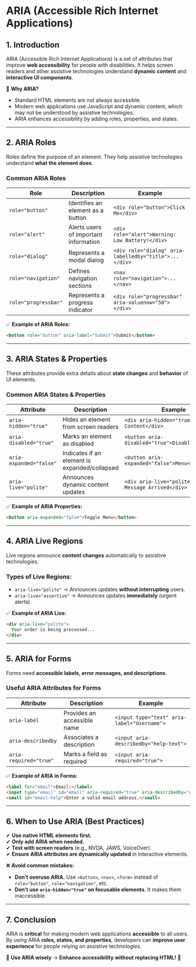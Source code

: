 # **ARIA (Accessible Rich Internet Applications)**  

## **1. Introduction**  
ARIA (Accessible Rich Internet Applications) is a set of attributes that improve **web accessibility** for people with disabilities. It helps screen readers and other assistive technologies understand **dynamic content** and **interactive UI components**.  

📌 **Why ARIA?**  
- Standard HTML elements are not always accessible.  
- Modern web applications use JavaScript and dynamic content, which may not be understood by assistive technologies.  
- ARIA enhances accessibility by adding roles, properties, and states.  

---

## **2. ARIA Roles**  
Roles define the purpose of an element. They help assistive technologies understand **what the element does**.  

### **Common ARIA Roles**  

| **Role** | **Description** | **Example** |
|---------|---------------|------------|
| `role="button"` | Identifies an element as a button | `<div role="button">Click Me</div>` |
| `role="alert"` | Alerts users of important information | `<div role="alert">Warning: Low Battery!</div>` |
| `role="dialog"` | Represents a modal dialog | `<div role="dialog" aria-labelledby="title">...</div>` |
| `role="navigation"` | Defines navigation sections | `<nav role="navigation">...</nav>` |
| `role="progressbar"` | Represents a progress indicator | `<div role="progressbar" aria-valuenow="50"></div>` |

✅ **Example of ARIA Roles:**  
```html
<button role="button" aria-label="Submit">Submit</button>
```

---

## **3. ARIA States & Properties**  
These attributes provide extra details about **state changes** and **behavior** of UI elements.  

### **Common ARIA States & Properties**  

| **Attribute** | **Description** | **Example** |
|-------------|---------------|------------|
| `aria-hidden="true"` | Hides an element from screen readers | `<div aria-hidden="true">Hidden Content</div>` |
| `aria-disabled="true"` | Marks an element as disabled | `<button aria-disabled="true">Disabled</button>` |
| `aria-expanded="false"` | Indicates if an element is expanded/collapsed | `<button aria-expanded="false">Menu</button>` |
| `aria-live="polite"` | Announces dynamic content updates | `<div aria-live="polite">New Message Arrived</div>` |

✅ **Example of ARIA Properties:**  
```html
<button aria-expanded="false">Toggle Menu</button>
```

---

## **4. ARIA Live Regions**  
Live regions announce **content changes** automatically to assistive technologies.  

### **Types of Live Regions:**  
- `aria-live="polite"` → Announces updates **without interrupting** users.  
- `aria-live="assertive"` → Announces updates **immediately** (urgent alerts).  

✅ **Example of ARIA Live:**  
```html
<div aria-live="polite">
  Your order is being processed...
</div>
```

---

## **5. ARIA for Forms**  
Forms need **accessible labels, error messages, and descriptions**.  

### **Useful ARIA Attributes for Forms**  

| **Attribute** | **Description** | **Example** |
|-------------|---------------|------------|
| `aria-label` | Provides an accessible name | `<input type="text" aria-label="Username">` |
| `aria-describedby` | Associates a description | `<input aria-describedby="help-text">` |
| `aria-required="true"` | Marks a field as required | `<input aria-required="true">` |

✅ **Example of ARIA in Forms:**  
```html
<label for="email">Email:</label>
<input type="email" id="email" aria-required="true" aria-describedby="email-help">
<small id="email-help">Enter a valid email address.</small>
```

---

## **6. When to Use ARIA (Best Practices)**  
✔ **Use native HTML elements first.**  
✔ **Only add ARIA when needed.**  
✔ **Test with screen readers** (e.g., NVDA, JAWS, VoiceOver).  
✔ **Ensure ARIA attributes are dynamically updated** in interactive elements.  

❌ **Avoid common mistakes:**  
- **Don’t overuse ARIA.** Use `<button>`, `<nav>`, `<form>` instead of `role="button"`, `role="navigation"`, etc.  
- **Don’t use `aria-hidden="true"` on focusable elements.** It makes them inaccessible.  

---

## **7. Conclusion**  
ARIA is **critical** for making modern web applications **accessible** to all users. By using ARIA **roles, states, and properties**, developers can **improve user experience** for people relying on assistive technologies.  

🔹 **Use ARIA wisely** → **Enhance accessibility without replacing HTML!** 🚀